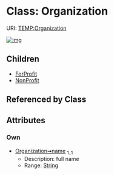 
# Class: Organization




URI: [TEMP:Organization](http://example.org/TEMP/Organization)


[![img](https://yuml.me/diagram/nofunky;dir:TB/class/[Organization&#124;name:string]^-[NonProfit],[Organization]^-[ForProfit],[NonProfit],[ForProfit])](https://yuml.me/diagram/nofunky;dir:TB/class/[Organization&#124;name:string]^-[NonProfit],[Organization]^-[ForProfit],[NonProfit],[ForProfit])

## Children

 * [ForProfit](ForProfit.md)
 * [NonProfit](NonProfit.md)

## Referenced by Class


## Attributes


### Own

 * [Organization➞name](Organization_name.md)  <sub>1..1</sub>
     * Description: full name
     * Range: [String](types/String.md)

